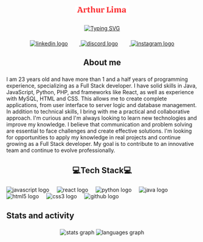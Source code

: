 <br clear="both">

<h1 align="center">
  <img src="/1000497762-removebg-preview.png" alt="Arthur Lima" style="width: 28%; height: auto; max-width: 100%; margin-top: 2em;" />
</h1>

###

<p align="center" dir="auto">
  <a href="https://git.io/typing-svg">
    <img src="https://readme-typing-svg.demolab.com?font=Fira+Code&duration=5001&pause=1000&color=FF0000&center=true&vCenter=true&width=435&lines=full-stack+developer;Each+lesson+is+a+step+toward+growth" alt="Typing SVG" />
  </a>
</p>

###

<div align="center">
  <a href="https://www.linkedin.com/in/arthur-lima-1439032bb?utm_source=share&utm_campaign=share_via&utm_content=profile&utm_medium=android_app" target="_blank"> 
    <img src="https://img.icons8.com/ios-filled/50/ff0000/linkedin.png" width="40" height="40" alt="linkedin logo" style="margin-right: 30px;" />
  </a>
  <a href="https://discord.com/invite/qeCkkP7e" target="_blank">
    <img src="https://img.icons8.com/ios-filled/50/ff0000/discord.png" width="40" height="40" alt="discord logo" style="margin-right: 30px;" />
  </a>
  <a href="https://www.instagram.com/tutyynn?igsh=azBxMWJsMTNuZmh0" target="_blank">
    <img src="https://img.icons8.com/ios-filled/50/ff0000/instagram-new.png" width="40" height="40" alt="instagram logo" />
  </a>
</div>

###

<h2 align="center">About me</h2>

###

<p align="left">I am 23 years old and have more than 1 and a half years of programming experience, specializing as a Full Stack developer. I have solid skills in Java, JavaScript, Python, PHP, and frameworks like React, as well as experience with MySQL, HTML and CSS. This allows me to create complete applications, from user interface to server logic and database management. In addition to technical skills, I bring with me a practical and collaborative approach. I'm curious and I'm always looking to learn new technologies and improve my knowledge. I believe that communication and problem solving are essential to face challenges and create effective solutions. I'm looking for opportunities to apply my knowledge in real projects and continue growing as a Full Stack developer. My goal is to contribute to an innovative team and continue to evolve professionally.</p>

###

<h2 align="center">💻Tech Stack💻</h2>

###

<div align="left">
  <img src="https://cdn.jsdelivr.net/gh/devicons/devicon/icons/javascript/javascript-original.svg" height="40" alt="javascript logo" />
  <img width="12" />
  <img src="https://cdn.jsdelivr.net/gh/devicons/devicon/icons/react/react-original.svg" height="40" alt="react logo" />
  <img width="12" />
  <img src="https://cdn.jsdelivr.net/gh/devicons/devicon/icons/python/python-original.svg" height="40" alt="python logo" />
  <img width="12" />
  <img src="https://cdn.jsdelivr.net/gh/devicons/devicon/icons/java/java-original.svg" height="40" alt="java logo" />
  <img width="12" />
  <img src="https://cdn.jsdelivr.net/gh/devicons/devicon/icons/html5/html5-original.svg" height="40" alt="html5 logo" />
  <img width="12" />
  <img src="https://cdn.jsdelivr.net/gh/devicons/devicon/icons/css3/css3-original.svg" height="40" alt="css3 logo" />
  <img width="12" />
  <img src="https://cdn.jsdelivr.net/gh/devicons/devicon/icons/github/github-original.svg" height="40" alt="github logo" />
</div>

###

<h2 align="left">Stats and activity</h2>

###

<div align="center">
  <img src="https://github-readme-stats.vercel.app/api?username=Mushaa1&hide_title=false&hide_rank=false&show_icons=true&include_all_commits=true&count_private=true&disable_animations=false&theme=dracula&locale=en&hide_border=false&order=1" height="150" alt="stats graph" />
  <img src="https://github-readme-stats.vercel.app/api/top-langs?username=Mushaa1&locale=en&hide_title=false&layout=compact&card_width=320&langs_count=6&theme=dracula&hide_border=false&order=2&custom_title=Most%20used%20languages" height="150" alt="languages graph" />
</div>

###

<br clear="both">
